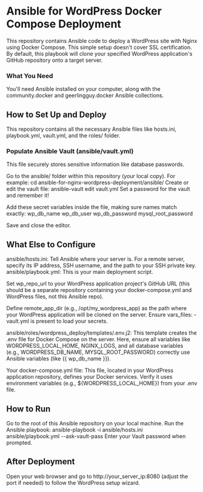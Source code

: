 # Ansible for WordPress Docker Compose Deployment

This repository contains Ansible code to deploy a WordPress site with Nginx using Docker Compose. This simple setup doesn't cover SSL certification. By default, this playbook will clone your specified WordPress application's GitHub repository onto a target server.

### What You Need
You'll need Ansible installed on your computer, along with the community.docker and geerlingguy.docker Ansible collections.

## How to Set Up and Deploy
This repository contains all the necessary Ansible files like hosts.ini, playbook.yml, vault.yml, and the roles/ folder.

###  Populate Ansible Vault (ansible/vault.yml)
This file securely stores sensitive information like database passwords.

Go to the ansible/ folder within this repository (your local copy). For example: cd ansible-for-nginx-wordpress-deployment/ansible/
Create or edit the vault file: ansible-vault edit vault.yml
Set a password for the vault and remember it!

Add these secret variables inside the file, making sure names match exactly:
wp_db_name
wp_db_user
wp_db_password
mysql_root_password

Save and close the editor.
 
## What Else to Configure
ansible/hosts.ini: Tell Ansible where your server is. For a remote server, specify its IP address, SSH username, and the path to your SSH private key. 
ansible/playbook.yml: This is your main deployment script.

Set wp_repo_url to your WordPress application project's GitHub URL (this should be a separate repository containing your docker-compose.yml and WordPress files, not this Ansible repo).

Define remote_app_dir (e.g., /opt/my_wordpress_app) as the path where your WordPress application will be cloned on the server.
Ensure vars_files: - vault.yml is present to load your secrets.

ansible/roles/wordpress_deploy/templates/.env.j2: This template creates the .env file for Docker Compose on the server. Here, ensure all variables like WORDPRESS_LOCAL_HOME, NGINX_LOGS, and all database variables (e.g., WORDPRESS_DB_NAME, MYSQL_ROOT_PASSWORD) correctly use Ansible variables (like {{ wp_db_name }}).

Your docker-compose.yml file: This file, located in your WordPress application repository, defines your Docker services. Verify it uses environment variables (e.g., ${WORDPRESS_LOCAL_HOME}) from your .env file.

## How to Run
Go to the root of this Ansible repository on your local machine.
Run the Ansible playbook: ansible-playbook -i ansible/hosts.ini ansible/playbook.yml --ask-vault-pass
Enter your Vault password when prompted.

## After Deployment
Open your web browser and go to http://your_server_ip:8080 (adjust the port if needed) to follow the WordPress setup wizard.
